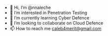 - 👋 Hi, I’m @nnaleche
- 👀 I’m interested in Penetration Testing
- 🌱 I’m currently learning Cyber Defence
- 💞️ I’m looking to collaborate on Cloud Defence
- 📫 How to reach me caleb4merit@gmail.com

<!---
nnaleche/nnaleche is a ✨ special ✨ repository because its `README.md` (this file) appears on your GitHub profile.
You can click the Preview link to take a look at your changes.
--->
